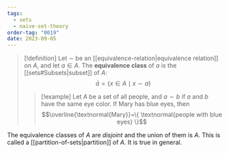 ```yaml
---
tags:
  - sets
  - naive-set-theory
order-tag: "0019"
date: 2023-09-05
---
```

>[!definition]
>Let $\sim$ be an [[equivalence-relation|equivalence relation]] on $A$, and let $a\in A$. The **equivalence class** of $a$ is the [[sets#Subsets|subset]] of $A$:
>$$\bar{a}=\{ x\in A\mid x\sim a \}$$
>
>>[!example]
>>Let $A$ be a set of all people, and $a\sim b$ if $a$ and $b$ have the same eye color. If Mary has blue eyes, then
>>$$\overline{\textnormal{Mary}}=\{ \textnormal{people with blue eyes} \}$$

The equivalence classes of $A$ are *disjoint* and the union of them is $A$. This is called a [[partition-of-sets|partition]] of $A$. It is true in general.